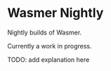# Wasmer Nightly

Nightly builds of Wasmer.

Currently a work in progress.

TODO: add explanation here

